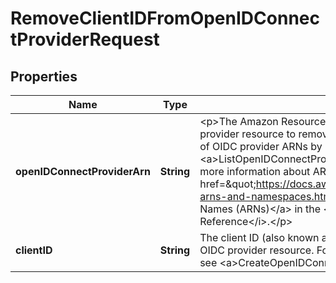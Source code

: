 

# RemoveClientIDFromOpenIDConnectProviderRequest


## Properties

| Name | Type | Description | Notes |
|------------ | ------------- | ------------- | -------------|
|**openIDConnectProviderArn** | **String** | &lt;p&gt;The Amazon Resource Name (ARN) of the IAM OIDC provider resource to remove the client ID from. You can get a list of OIDC provider ARNs by using the &lt;a&gt;ListOpenIDConnectProviders&lt;/a&gt; operation.&lt;/p&gt; &lt;p&gt;For more information about ARNs, see &lt;a href&#x3D;\&quot;https://docs.aws.amazon.com/general/latest/gr/aws-arns-and-namespaces.html\&quot;&gt;Amazon Resource Names (ARNs)&lt;/a&gt; in the &lt;i&gt;Amazon Web Services General Reference&lt;/i&gt;.&lt;/p&gt; |  |
|**clientID** | **String** | The client ID (also known as audience) to remove from the IAM OIDC provider resource. For more information about client IDs, see &lt;a&gt;CreateOpenIDConnectProvider&lt;/a&gt;. |  |



